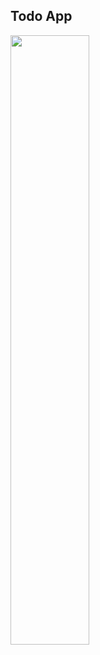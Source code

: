 ## Todo App

<img src="https://github.com/HyemCha/goorm-challenges/assets/89293165/447a78cb-2fc8-44eb-9cae-bfae3400c639" width="50%"/>

